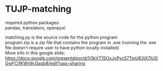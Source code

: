 # TUJP-matching

required python packages: <br>
pandas, translators, openpyxl

matching.py is the source code for the python program <br>
program.zip is a zip file that contains the program in .exe (running the .exe file doesn't require user to have python locally installed) <br>
More info in this google slide: https://docs.google.com/presentation/d/1j3kVT1SOxJyPvc57TmU63jX7IUGGwFCj1KWn9cGasb8/edit?usp=sharing
